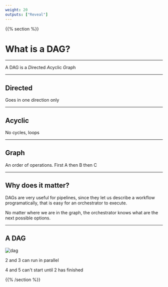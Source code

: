 ```yaml
---
weight: 20
outputs: ["Reveal"]
---
```


{{% section %}}

# What is a DAG?

---

A DAG is a *D*irected *A*cyclic *G*raph

---

## Directed

Goes in one direction only

---

## Acyclic

No cycles, loops

---

## Graph

An order of operations. First A then B then C

---

## Why does it matter?

DAGs are very useful for pipelines, since they let us describe a workflow programatically, that is easy for an orchestrator to execute.

No matter where we are in the graph, the orchestrator knows what are the next possible options.

---

## A DAG

![dag](/images/DAG.png)

<p class="fragment">2 and 3 can run in parallel</p>
<p class="fragment">4 and 5 can't start until 2 has finished</p>

{{% /section %}}
